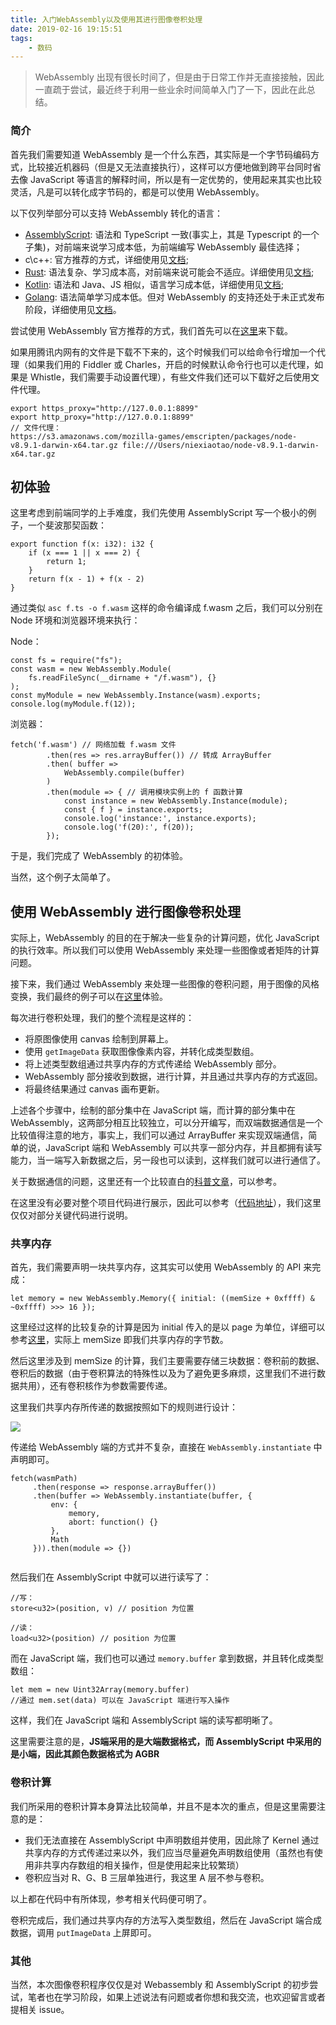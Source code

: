 ```yaml
---
title: 入门WebAssembly以及使用其进行图像卷积处理
date: 2019-02-16 19:15:51
tags:
    - 数码
---
```

> WebAssembly 出现有很长时间了，但是由于日常工作并无直接接触，因此一直疏于尝试，最近终于利用一些业余时间简单入门了一下，因此在此总结。

### 简介

首先我们需要知道 WebAssembly 是一个什么东西，其实际是一个字节码编码方式，比较接近机器码（但是又无法直接执行），这样可以方便地做到跨平台同时省去像 JavaScript 等语言的解释时间，所以是有一定优势的，使用起来其实也比较灵活，凡是可以转化成字节码的，都是可以使用 WebAssembly。

以下仅列举部分可以支持 WebAssembly 转化的语言：

* [AssemblyScript](https://github.com/AssemblyScript/assemblyscript): 语法和 TypeScript 一致(事实上，其是 Typescript 的一个子集)，对前端来说学习成本低，为前端编写 WebAssembly 最佳选择；
* c\c++: 官方推荐的方式，详细使用见[文档](http://webassembly.org.cn/getting-started/developers-guide/);
* [Rust](https://www.rust-lang.org/): 语法复杂、学习成本高，对前端来说可能会不适应。详细使用见[文档](https://github.com/rust-lang-nursery/rust-wasm);
* [Kotlin](http://kotlinlang.org/): 语法和 Java、JS 相似，语言学习成本低，详细使用见[文档](https://kotlinlang.org/docs/reference/native-overview.html);
* [Golang](https://golang.org/): 语法简单学习成本低。但对 WebAssembly 的支持还处于未正式发布阶段，详细使用见[文档](https://blog.gopheracademy.com/advent-2017/go-wasm/)。

尝试使用 WebAssembly 官方推荐的方式，我们首先可以在[这里](http://webassembly.org.cn/getting-started/developers-guide/)来下载。

如果用腾讯内网有的文件是下载不下来的，这个时候我们可以给命令行增加一个代理（如果我们用的 Fiddler 或 Charles，开启的时候默认命令行也可以走代理，如果是 Whistle，我们需要手动设置代理），有些文件我们还可以下载好之后使用文件代理。

```
export https_proxy="http://127.0.0.1:8899"
export http_proxy="http://127.0.0.1:8899"
// 文件代理：
https://s3.amazonaws.com/mozilla-games/emscripten/packages/node-v8.9.1-darwin-x64.tar.gz file:///Users/niexiaotao/node-v8.9.1-darwin-x64.tar.gz
```

## 初体验

这里考虑到前端同学的上手难度，我们先使用 AssemblyScript 写一个极小的例子，一个斐波那契函数：

```
export function f(x: i32): i32 {
    if (x === 1 || x === 2) {
        return 1;
    }
    return f(x - 1) + f(x - 2)
}
```

通过类似 `asc f.ts -o f.wasm` 这样的命令编译成 f.wasm 之后，我们可以分别在 Node 环境和浏览器环境来执行：

Node：

```
const fs = require("fs");
const wasm = new WebAssembly.Module(
    fs.readFileSync(__dirname + "/f.wasm"), {}
);
const myModule = new WebAssembly.Instance(wasm).exports;
console.log(myModule.f(12));
```

浏览器：

```
fetch('f.wasm') // 网络加载 f.wasm 文件
        .then(res => res.arrayBuffer()) // 转成 ArrayBuffer
        .then( buffer =>
            WebAssembly.compile(buffer)
        )
        .then(module => { // 调用模块实例上的 f 函数计算
            const instance = new WebAssembly.Instance(module);
            const { f } = instance.exports;
            console.log('instance:', instance.exports);
            console.log('f(20):', f(20));
        });
```

于是，我们完成了 WebAssembly 的初体验。

当然，这个例子太简单了。

## 使用 WebAssembly 进行图像卷积处理

实际上，WebAssembly 的目的在于解决一些复杂的计算问题，优化 JavaScript 的执行效率。所以我们可以使用 WebAssembly 来处理一些图像或者矩阵的计算问题。

接下来，我们通过 WebAssembly 来处理一些图像的卷积问题，用于图像的风格变换，我们最终的例子可以在[这里](http://assembly.niexiaotao.com/)体验。

每次进行卷积处理，我们的整个流程是这样的：

* 将原图像使用 canvas 绘制到屏幕上。
* 使用 `getImageData` 获取图像像素内容，并转化成类型数组。
* 将上述类型数组通过共享内存的方式传递给 WebAssembly 部分。
* WebAssembly 部分接收到数据，进行计算，并且通过共享内存的方式返回。
* 将最终结果通过 canvas 画布更新。

上述各个步骤中，绘制的部分集中在 JavaScript 端，而计算的部分集中在 WebAssembly，这两部分相互比较独立，可以分开编写，而双端数据通信是一个比较值得注意的地方，事实上，我们可以通过 ArrayBuffer 来实现双端通信，简单的说，JavaScript 端和 WebAssembly 可以共享一部分内存，并且都拥有读写能力，当一端写入新数据之后，另一段也可以读到，这样我们就可以进行通信了。

关于数据通信的问题，这里还有一个比较直白的[科普文章](https://segmentfault.com/a/1190000010434237)，可以参考。

在这里没有必要对整个项目代码进行展示，因此可以参考（[代码地址](https://github.com/aircloud/assemConvolution)），我们这里仅仅对部分关键代码进行说明。

### 共享内存

首先，我们需要声明一块共享内存，这其实可以使用 WebAssembly 的 API 来完成：

```
let memory = new WebAssembly.Memory({ initial: ((memSize + 0xffff) & ~0xffff) >>> 16 });
```

这里经过这样的比较复杂的计算是因为 initial 传入的是以 page 为单位，详细可以参考[这里](https://developer.mozilla.org/en-US/docs/Web/JavaScript/Reference/Global_Objects/WebAssembly/Memory)，实际上 memSize 即我们共享内存的字节数。

然后这里涉及到 memSize 的计算，我们主要需要存储三块数据：卷积前的数据、卷积后的数据（由于卷积算法的特殊性以及为了避免更多麻烦，这里我们不进行数据共用），还有卷积核作为参数需要传递。

这里我们共享内存所传递的数据按照如下的规则进行设计：

![](http://niexiaotao.cn/img/ker1.jpg)

传递给 WebAssembly 端的方式并不复杂，直接在 `WebAssembly.instantiate` 中声明即可。

```
fetch(wasmPath)
     .then(response => response.arrayBuffer())
     .then(buffer => WebAssembly.instantiate(buffer, {
         env: {
             memory,
             abort: function() {}
         },
         Math
     })).then(module => {})
            
```

然后我们在 AssemblyScript 中就可以进行读写了：

```
//写：
store<u32>(position, v) // position 为位置

//读：
load<u32>(position) // position 为位置
```

而在 JavaScript 端，我们也可以通过 `memory.buffer` 拿到数据，并且转化成类型数组：

```
let mem = new Uint32Array(memory.buffer)
//通过 mem.set(data) 可以在 JavaScript 端进行写入操作
```

这样，我们在 JavaScript 端和 AssemblyScript 端的读写都明晰了。

这里需要注意的是，**JS端采用的是大端数据格式，而 AssemblyScript 中采用的是小端，因此其颜色数据格式为 AGBR**

### 卷积计算

我们所采用的卷积计算本身算法比较简单，并且不是本次的重点，但是这里需要注意的是：

* 我们无法直接在 AssemblyScript 中声明数组并使用，因此除了 Kernel 通过共享内存的方式传递过来以外，我们应当尽量避免声明数组使用（虽然也有使用非共享内存数组的相关操作，但是使用起来比较繁琐）
* 卷积应当对 R、G、B 三层单独进行，我这里 A 层不参与卷积。

以上都在代码中有所体现，参考相关代码便可明了。

卷积完成后，我们通过共享内存的方法写入类型数组，然后在 JavaScript 端合成数据，调用 `putImageData` 上屏即可。

### 其他

当然，本次图像卷积程序仅仅是对 Webassembly 和 AssemblyScript 的初步尝试，笔者也在学习阶段，如果上述说法有问题或者你想和我交流，也欢迎留言或者提相关 issue。
